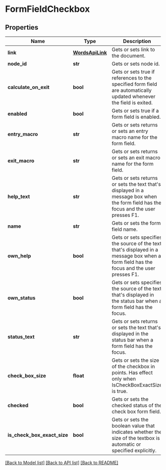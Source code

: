 # FormFieldCheckbox

## Properties
Name | Type | Description | Notes
------------ | ------------- | ------------- | -------------
**link** | [**WordsApiLink**](WordsApiLink.md) | Gets or sets link to the document. | [optional] 
**node_id** | **str** | Gets or sets node id. | [optional] 
**calculate_on_exit** | **bool** | Gets or sets true if references to the specified form field are automatically updated whenever the field is exited. | [optional] 
**enabled** | **bool** | Gets or sets true if a form field is enabled. | [optional] 
**entry_macro** | **str** | Gets or sets returns or sets an entry macro name for the form field. | [optional] 
**exit_macro** | **str** | Gets or sets returns or sets an exit macro name for the form field. | [optional] 
**help_text** | **str** | Gets or sets returns or sets the text that&#39;s displayed in a message box when the form field has the focus and the user presses F1. | [optional] 
**name** | **str** | Gets or sets the form field name. | [optional] 
**own_help** | **bool** | Gets or sets specifies the source of the text that&#39;s displayed in a message box when a form field has the focus and the user presses F1. | [optional] 
**own_status** | **bool** | Gets or sets specifies the source of the text that&#39;s displayed in the status bar when a form field has the focus. | [optional] 
**status_text** | **str** | Gets or sets returns or sets the text that&#39;s displayed in the status bar when a form field has the focus. | [optional] 
**check_box_size** | **float** | Gets or sets the size of the checkbox in points. Has effect only when IsCheckBoxExactSize is true. | [optional] 
**checked** | **bool** | Gets or sets the checked status of the check box form field. | [optional] 
**is_check_box_exact_size** | **bool** | Gets or sets the boolean value that indicates whether the size of the textbox is automatic or specified explicitly. | [optional] 

[[Back to Model list]](../README.md#documentation-for-models) [[Back to API list]](../README.md#documentation-for-api-endpoints) [[Back to README]](../README.md)


